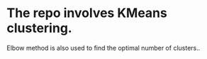 # The repo involves KMeans clustering.
Elbow method is also used to find the optimal number of clusters..
